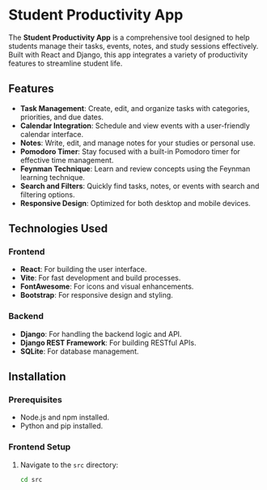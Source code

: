 # Student Productivity App

The **Student Productivity App** is a comprehensive tool designed to help students manage their tasks, events, notes, and study sessions effectively. Built with React and Django, this app integrates a variety of productivity features to streamline student life.

## Features

- **Task Management**: Create, edit, and organize tasks with categories, priorities, and due dates.
- **Calendar Integration**: Schedule and view events with a user-friendly calendar interface.
- **Notes**: Write, edit, and manage notes for your studies or personal use.
- **Pomodoro Timer**: Stay focused with a built-in Pomodoro timer for effective time management.
- **Feynman Technique**: Learn and review concepts using the Feynman learning technique.
- **Search and Filters**: Quickly find tasks, notes, or events with search and filtering options.
- **Responsive Design**: Optimized for both desktop and mobile devices.

## Technologies Used

### Frontend
- **React**: For building the user interface.
- **Vite**: For fast development and build processes.
- **FontAwesome**: For icons and visual enhancements.
- **Bootstrap**: For responsive design and styling.

### Backend
- **Django**: For handling the backend logic and API.
- **Django REST Framework**: For building RESTful APIs.
- **SQLite**: For database management.

## Installation

### Prerequisites
- Node.js and npm installed.
- Python and pip installed.

### Frontend Setup
1. Navigate to the `src` directory:
   ```bash
   cd src
